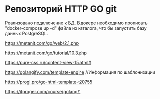 # Репозиторий HTTP GO git

Реализовано подключение к БД. В докере необходимо прописать "docker-compose up -d" файла из каталога, что бы запустить базу данных PostgreSQL.

https://metanit.com/go/web/2.1.php

https://metanit.com/go/tutorial/10.3.php

https://pure-css.ru/content-view-15.html#

https://golangify.com/template-engine //Информация по шаблонизации

https://progi.pro/go-html-template-t20755

https://itproger.com/course/golang/1